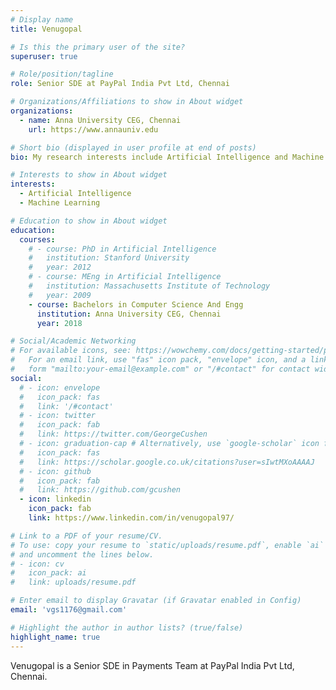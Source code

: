 ```yaml
---
# Display name
title: Venugopal

# Is this the primary user of the site?
superuser: true

# Role/position/tagline
role: Senior SDE at PayPal India Pvt Ltd, Chennai

# Organizations/Affiliations to show in About widget
organizations:
  - name: Anna University CEG, Chennai
    url: https://www.annauniv.edu

# Short bio (displayed in user profile at end of posts)
bio: My research interests include Artificial Intelligence and Machine Learning.

# Interests to show in About widget
interests:
  - Artificial Intelligence
  - Machine Learning

# Education to show in About widget
education:
  courses:
    # - course: PhD in Artificial Intelligence
    #   institution: Stanford University
    #   year: 2012
    # - course: MEng in Artificial Intelligence
    #   institution: Massachusetts Institute of Technology
    #   year: 2009
    - course: Bachelors in Computer Science And Engg
      institution: Anna University CEG, Chennai
      year: 2018

# Social/Academic Networking
# For available icons, see: https://wowchemy.com/docs/getting-started/page-builder/#icons
#   For an email link, use "fas" icon pack, "envelope" icon, and a link in the
#   form "mailto:your-email@example.com" or "/#contact" for contact widget.
social:
  # - icon: envelope
  #   icon_pack: fas
  #   link: '/#contact'
  # - icon: twitter
  #   icon_pack: fab
  #   link: https://twitter.com/GeorgeCushen
  # - icon: graduation-cap # Alternatively, use `google-scholar` icon from `ai` icon pack
  #   icon_pack: fas
  #   link: https://scholar.google.co.uk/citations?user=sIwtMXoAAAAJ
  # - icon: github
  #   icon_pack: fab
  #   link: https://github.com/gcushen
  - icon: linkedin
    icon_pack: fab
    link: https://www.linkedin.com/in/venugopal97/

# Link to a PDF of your resume/CV.
# To use: copy your resume to `static/uploads/resume.pdf`, enable `ai` icons in `params.toml`,
# and uncomment the lines below.
# - icon: cv
#   icon_pack: ai
#   link: uploads/resume.pdf

# Enter email to display Gravatar (if Gravatar enabled in Config)
email: 'vgs1176@gmail.com'

# Highlight the author in author lists? (true/false)
highlight_name: true
---
```


Venugopal is a Senior SDE in Payments Team at PayPal India Pvt Ltd, Chennai.

<!-- {{< icon name="download" pack="fas" >}} Download my {{< staticref "uploads/demo_resume.pdf" "newtab" >}}resumé{{< /staticref >}}. -->
